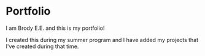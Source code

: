 # Portfolio

I am Brody E.E. and this is my portfolio!

I created this during my summer program and I have added my projects that I've created during that time.
